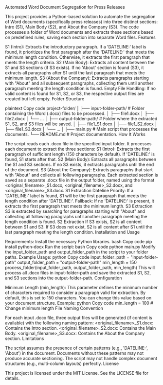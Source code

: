 Automated Word Document Segregation for Press Releases

This project provides a Python-based solution to automate the segregation of Word documents (specifically press releases) into three distinct sections: Intro (S1), Main Body (S2), and About the Company (S3). The code processes a folder of Word documents and extracts these sections based on predefined rules, saving each section into separate Word files.
Features

S1 (Intro): Extracts the introductory paragraph. If a 'DATELINE:' label is found, it prioritizes the first paragraph after the 'DATELINE:' that meets the minimum length condition. Otherwise, it extracts the first paragraph that meets the length criteria.
S2 (Main Body): Extracts all content between the S1 and S3 sections (if S3 exists). If no 'About' section is found (S3), it extracts all paragraphs after S1 until the last paragraph that meets the minimum length.
S3 (About the Company): Extracts paragraphs starting with "About" and all subsequent paragraphs, collecting them until another paragraph meeting the length condition is found.
Empty File Handling: If no valid content is found for S1, S2, or S3, the respective output files are created but left empty.
Folder Structure

plaintext
Copy code
project-folder/
│
├── input-folder-path/           # Folder containing the Word (.docx) files to be processed.
│   ├── file1.docx
│   ├── file2.docx
│   └── ...
│
├── output-folder-path/          # Folder where the extracted S1, S2, and S3 files will be saved.
│   ├── file1_S1.docx
│   ├── file1_S2.docx
│   ├── file1_S3.docx
│   └── ...
│
├── main.py                      # Main script that processes the documents.
└── README.md                    # Project documentation.
How It Works

The script reads each .docx file in the specified input folder.
It processes each document to extract the three sections:
S1 (Intro): Extracts the first paragraph of sufficient length (150 characters by default). If 'DATELINE:' is found, S1 starts after that.
S2 (Main Body): Extracts all paragraphs between the S1 and S3 sections. If no S3 exists, it extracts paragraphs until the end of the document.
S3 (About the Company): Extracts paragraphs that start with "About" and collects all following paragraphs.
Each extracted section is saved as a separate .docx file in the output folder, named using the format <original_filename>_S1.docx, <original_filename>_S2.docx, and <original_filename>_S3.docx.
S1 Extraction
Dateline Priority: If a 'DATELINE:' label is found, S1 will be the first paragraph that meets the length condition after 'DATELINE:'.
Fallback: If no 'DATELINE:' is present, it extracts the first paragraph that meets the minimum length.
S3 Extraction
S3 is extracted by searching for paragraphs starting with "About" and collecting all following paragraphs until another paragraph meeting the length condition is found.
S2 Extraction
If S3 exists, S2 is all content between S1 and S3.
If S3 does not exist, S2 is all content after S1 until the last paragraph meeting the length condition.
Installation and Usage

Requirements: Install the necessary Python libraries.
bash
Copy code
pip install python-docx
Run the script:
bash
Copy code
python main.py
Modify the input_folder_path and output_folder_path in the script to your folder paths.
Example Usage:
python
Copy code
input_folder_path = "input-folder-path"
output_folder_path = "output-folder-path"
min_length = 150
process_folder(input_folder_path, output_folder_path, min_length)
This will process all .docx files in input-folder-path and save the extracted S1, S2, and S3 sections into the output-folder-path.
Configuration

Minimum Length (min_length): This parameter defines the minimum number of characters required to consider a paragraph valid for extraction. By default, this is set to 150 characters. You can change this value based on your document structure.
Example:
python
Copy code
min_length = 100  # Change minimum length
File Naming Convention

For each input .docx file, three output files will be generated (if content is available) with the following naming pattern:
<original_filename>_S1.docx: Contains the Intro section.
<original_filename>_S2.docx: Contains the Main Body.
<original_filename>_S3.docx: Contains the About the Company section.
Limitations

The script assumes the presence of certain patterns (e.g., 'DATELINE:', 'About') in the document. Documents without these patterns may not produce accurate sectioning.
The script may not handle complex document structures (e.g., multi-column layouts) perfectly.
License

This project is licensed under the MIT License. See the LICENSE file for details.
